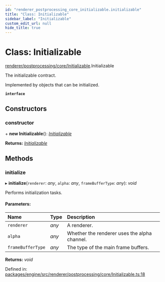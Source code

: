 ```yaml
---
id: "renderer_postprocessing_core_initializable.initializable"
title: "Class: Initializable"
sidebar_label: "Initializable"
custom_edit_url: null
hide_title: true
---
```


# Class: Initializable

[renderer/postprocessing/core/Initializable](../modules/renderer_postprocessing_core_initializable.md).Initializable

The initializable contract.

Implemented by objects that can be initialized.

**`interface`** 

## Constructors

### constructor

\+ **new Initializable**(): [*Initializable*](renderer_postprocessing_core_initializable.initializable.md)

**Returns:** [*Initializable*](renderer_postprocessing_core_initializable.initializable.md)

## Methods

### initialize

▸ **initialize**(`renderer`: *any*, `alpha`: *any*, `frameBufferType`: *any*): *void*

Performs initialization tasks.

#### Parameters:

Name | Type | Description |
:------ | :------ | :------ |
`renderer` | *any* | A renderer.   |
`alpha` | *any* | Whether the renderer uses the alpha channel.   |
`frameBufferType` | *any* | The type of the main frame buffers.    |

**Returns:** *void*

Defined in: [packages/engine/src/renderer/postprocessing/core/Initializable.ts:18](https://github.com/xr3ngine/xr3ngine/blob/716a06460/packages/engine/src/renderer/postprocessing/core/Initializable.ts#L18)
